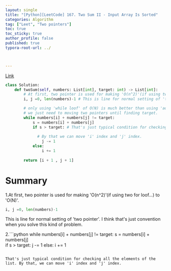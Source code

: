 ```yaml
---
layout: single
title: "[Python][LeetCode] 167. Two Sum II - Input Array Is Sorted"
categories: Algorithm
tag: ["Leet", "Two pointers"]
toc: true
toc_sticky: true
author_profile: false
published: true
typora-root-url: ../



---
```


[Link](https://leetcode.com/problems/two-sum-ii-input-array-is-sorted/description/)

```python
class Solution:
    def twoSum(self, numbers: List[int], target: int) -> List[int]:
        # At first, two pointer is used for making 'O(n^2)'(if using two for loof...) to 'O(N)'
        i, j =0, len(numbers)-1 # This is line for normal setting of 'two pointer'. I think that's just convention when you solve this kind of problem.

        # only using 'while loof' of O(N) is much better than using 'adding conditional statesment in that while loof for checking'
        # we just need to moving two pointers until finding target.
        while numbers[i] + numbers[j] != target:
            s = numbers[i] + numbers[j]        
            if s > target: # That's just typical condition for checking all the elements of the list.
              
              # By that we can move 'i' index and 'j' index.
                j -= 1
            else:
                i += 1 
                
        return [i + 1 , j + 1]
```

# Summary

1.At first, two pointer is used for making 'O(n^2)'(if using two for loof...) to 'O(N)'. 

```python
i, j =0, len(numbers)-1 
```

This is line for normal setting of 'two pointer'. I think that's just convention when you solve this kind of problem.

2.```python
           while numbers[i] + numbers[j] != target:
               s = numbers[i] + numbers[j]        
               if s > target: 
                   j -= 1
               else:
                   i += 1 
   ```

   That's just typical condition for checking all the elements of the list. By that, we can move 'i' index and 'j' index.
